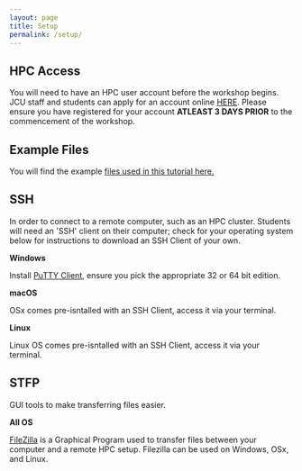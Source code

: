 ```yaml
---
layout: page
title: Setup
permalink: /setup/
---
```


## HPC Access

You will need to have an HPC user account before the workshop begins.  JCU staff and students can apply for an account online [HERE](https://plone.jcu.edu.au/hpc/getting-an-account.html). 
Please ensure you have registered for your account **ATLEAST 3 DAYS PRIOR** to the commencement of the workshop.

## Example Files

You will find the example [files used in this tutorial here.](https://github.com/amandamiotto/INTRO_HPC/raw/gh-pages/files/hpcCarpentry.zip)


## SSH

In order to connect to a remote computer, such as an HPC cluster.  Students will need an 'SSH' client on their computer;
check for your operating system below for instructions to download an SSH Client of your own.

**Windows**

Install [PuTTY Client](https://www.chiark.greenend.org.uk/~sgtatham/putty/latest.html), ensure you pick the appropriate 32 or 64 bit edition.

**macOS**

OSx comes pre-isntalled with an SSH Client, access it via your terminal.

**Linux**

Linux OS comes pre-isntalled with an SSH Client, access it via your terminal.

## STFP

GUI tools to make transferring files easier.

**All OS**

[FileZilla](https://filezilla-project.org/) is a Graphical Program used to transfer files between your computer and a remote HPC setup.
Filezilla can be used on Windows, OSx, and Linux.



